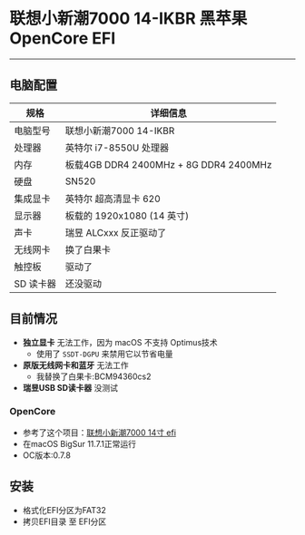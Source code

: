 # 联想小新潮7000 14-IKBR 黑苹果 OpenCore EFI

-----


## 电脑配置

| 规格     | 详细信息                                     |
| -------- | ---------------------------------------- |
| 电脑型号 | 联想小新潮7000 14-IKBR |
| 处理器 | 英特尔  i7-8550U 处理器 |
| 内存 | 板载4GB DDR4 2400MHz + 8G DDR4 2400MHz |
| 硬盘 | SN520 |
| 集成显卡 | 英特尔 超高清显卡 620 |
| 显示器 | 板载的 1920x1080 (14 英寸) |
| 声卡 | 瑞昱 ALCxxx 反正驱动了 |
| 无线网卡 | 换了白果卡 |
| 触控板 | 驱动了 |
| SD 读卡器 | 还没驱动 |

## 目前情况

- **独立显卡** 无法工作，因为 macOS 不支持 Optimus技术
  - 使用了 `SSDT-DGPU` 来禁用它以节省电量
- **原版无线网卡和蓝牙** 无法工作
  - 我替换了白果卡:BCM94360cs2
- **瑞昱USB SD读卡器** 没测试

### OpenCore
- 参考了这个项目：[联想小新潮7000 14寸 efi](https://github.com/periky/lenovo-xiaoxinchao7000-14ikbr-efi.git)
- 在macOS BigSur 11.7.1正常运行
- OC版本:0.7.8


## 安装
- 格式化EFI分区为FAT32
- 拷贝EFI目录 至 EFI分区